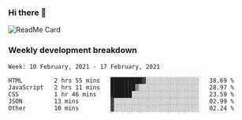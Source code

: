 ### Hi there 👋

<!--
**itzcy/itzcy** is a ✨ _special_ ✨ repository because its `README.md` (this file) appears on your GitHub profile.

Here are some ideas to get you started:

- 🔭 I’m currently working on ...
- 🌱 I’m currently learning ...
- 👯 I’m looking to collaborate on ...
- 🤔 I’m looking for help with ...
- 💬 Ask me about ...
- 📫 How to reach me: ...
- 😄 Pronouns: ...
- ⚡ Fun fact: ...
-->
![ReadMe Card](https://github-readme-stats.vercel.app/api?username=itzcy&show_icons=true&title_color=2d3198&icon_color=797cb8&text_color=24292e&bg_color=f6f8fa)

### Weekly development breakdown
<!--START_SECTION:waka-->
```text
Week: 10 February, 2021 - 17 February, 2021

HTML         2 hrs 55 mins   █████████▓░░░░░░░░░░░░░░░   38.69 % 
JavaScript   2 hrs 11 mins   ███████▒░░░░░░░░░░░░░░░░░   28.97 % 
CSS          1 hr 46 mins    ██████░░░░░░░░░░░░░░░░░░░   23.59 % 
JSON         13 mins         ▓░░░░░░░░░░░░░░░░░░░░░░░░   02.99 % 
Other        10 mins         ▓░░░░░░░░░░░░░░░░░░░░░░░░   02.24 % 
```
<!--END_SECTION:waka-->
